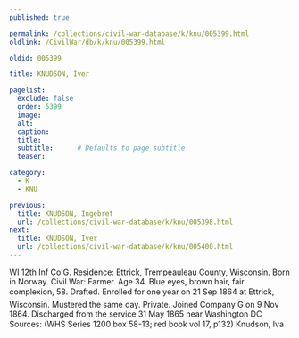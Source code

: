 ```yaml
---
published: true

permalink: /collections/civil-war-database/k/knu/005399.html
oldlink: /CivilWar/db/k/knu/005399.html

oldid: 005399

title: KNUDSON, Iver

pagelist:
  exclude: false
  order: 5399
  image: 
  alt:
  caption:
  title:
  subtitle:      # Defaults to page subtitle
  teaser:

category: 
  - K 
  - KNU

previous:
  title: KNUDSON, Ingebret
  url: /collections/civil-war-database/k/knu/005398.html  
next:
  title: KNUDSON, Iver
  url: /collections/civil-war-database/k/knu/005400.html   
---
```

WI 12th Inf Co G. Residence: Ettrick, Trempeauleau County, Wisconsin. Born in Norway. Civil War: Farmer. Age 34. Blue eyes, brown hair, fair complexion, 5&#146;8&#148;. Drafted. Enrolled for one year on 21 Sep 1864 at Ettrick, Wisconsin. Mustered the same day. Private. Joined Company G on 9 Nov 1864. Discharged from the service 31 May 1865 near Washington DC Sources: (WHS Series 1200 box 58-13; red book vol 17, p132) &#147;Knudson, Iva&#148;